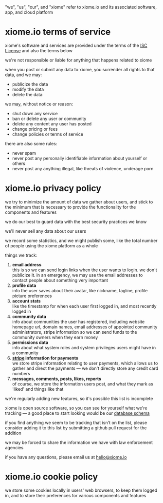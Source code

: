 
"we", "us", "our", and "xiome" refer to xiome.io and its associated software, app, and cloud platform

# xiome.io terms of service

xiome's software and services are provided under the terms of the [ISC License](LICENSE) and also the terms below

we're not responsible or liable for anything that happens related to xiome

when you post or submit any data to xiome, you surrender all rights to that data, and we may:
- publicize the data
- modify the data
- delete the data

we may, without notice or reason:
- shut down any service
- ban or delete any user or community
- delete any content any user has posted
- change pricing or fees
- change policies or terms of service

there are also some rules:
- never spam
- never post any personally identifiable information about yourself or others
- never post any anything illegal, like threats of violence, underage porn

# xiome.io privacy policy

we try to minimize the amount of data we gather about users, and stick to the minimum that is necessary to provide the functionality for the components and features

we do our best to guard data with the best security practices we know

we'll never sell any data about our users

we record some statistics, and we might publish some, like the total number of people using the xiome platform as a whole

things we track:
1. **email address**  
  this is so we can send login links when the user wants to login. we don't publicize it. in an emergency, we may use the email addresses to contact people about something very important
1. **profile data**  
  info the user saves about their avatar, like nickname, tagline, profile picture preferences
1. **account stats**  
  like the timestamp for when each user first logged in, and most recently logged in
1. **community data**  
  info about communities the user has registered, including website homepage url, domain names, email addresses of appointed community administrators, stripe information so we can send funds to the community owners when they earn money
1. **permissions data**  
  info about what system roles and system privileges users might have in a community
1. **[stripe](https://stripe.com/) information for payments**  
  we store stripe information relating to user payments, which allows us to gather and direct the payments — we don't directly store any credit card numbers
1. **messages, comments, posts, likes, reports**  
  of course, we store the information users post, and what they mark as 'liked' and things like that

we're regularly adding new features, so it's possible this list is incomplete

xiome is open source software, so you can see for yourself what we're tracking — a good place to start looking would be our [database schema](s/assembly/backend/types/database.ts)

if you find anything we seem to be tracking that isn't on the list, please consider adding it to this list by submitting a github pull request for the addition

we may be forced to share the information we have with law enforcement agencies

if you have any questions, please email us at hello@xiome.io

# xiome.io cookie policy

we store some cookies locally in users' web browsers, to keep them logged in, and to store their preferences for various components and features

